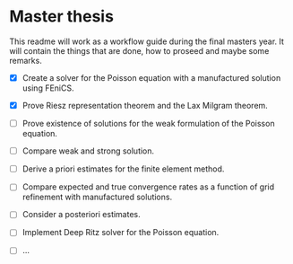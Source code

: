 # Master thesis 
This readme will work as a workflow guide during the final masters year. It will contain the things that are done, how to proseed and maybe some remarks.

- [x] Create a solver for the Poisson equation with a manufactured solution using FEniCS. 
- [x] Prove Riesz representation theorem and the Lax Milgram theorem.
- [ ] Prove existence of solutions for the weak formulation of the Poisson equation. 
- [ ] Compare weak and strong solution.
- [ ] Derive a priori estimates for the finite element method. 
- [ ] Compare expected and true convergence rates as a function of grid refinement with manufactured solutions. 
- [ ] Consider a posteriori estimates. 
- [ ] Implement Deep Ritz solver for the Poisson equation. 
- [ ] ... 

